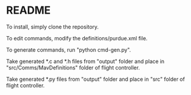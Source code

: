 # README #

To install, simply clone the repository.

To edit commands, modify the definitions/purdue.xml file.

To generate commands, run "python cmd-gen.py".

Take generated *.c and *.h files from "output" folder and place in "src/Comms/MavDefinitions" folder of flight controller.

Take generated *.py files from "output" folder and place in "src" folder of flight controller.